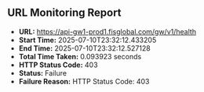 ## URL Monitoring Report

- **URL:** https://api-gw1-prod1.fisglobal.com/gw/v1/health
- **Start Time:** 2025-07-10T23:32:12.433205
- **End Time:** 2025-07-10T23:32:12.527128
- **Total Time Taken:** 0.093923 seconds
- **HTTP Status Code:** 403
- **Status:** Failure
- **Failure Reason:** HTTP Status Code: 403
